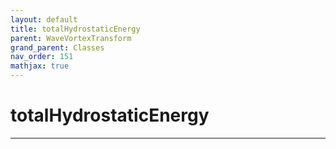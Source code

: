 ```yaml
---
layout: default
title: totalHydrostaticEnergy
parent: WaveVortexTransform
grand_parent: Classes
nav_order: 151
mathjax: true
---
```


#  totalHydrostaticEnergy




---

